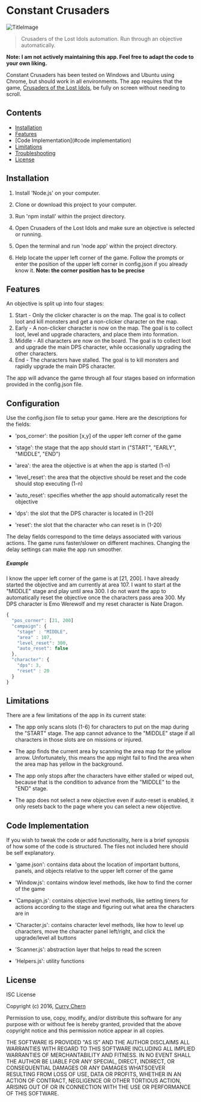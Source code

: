 # Constant Crusaders

![TitleImage](imagelink)

> Crusaders of the Lost Idols automation. Run through an objective automatically.

**Note: I am not actively maintaining this app. Feel free to adapt the code to your own liking.**

Constant Crusaders has been tested on Windows and Ubuntu using Chrome, but should work in all environments. The app requires that the game, [Crusaders of the Lost Idols](http://www.kongregate.com/games/codename_enter/crusaders-of-the-lost-idols), be fully on screen without needing to scroll.

## Contents

- [Installation](#installation)
- [Features](#features)
- [Code Implementation](#code implementation)
- [Limitations](#limitations)
- [Troubleshooting](#troubleshooting)
- [License](#license)

## Installation

1. Install 'Node.js' on your computer.

2. Clone or download this project to your computer.

3. Run 'npm install' within the project directory.

4. Open Crusaders of the Lost Idols and make sure an objective is selected or running.

5. Open the terminal and run 'node app' within the project directory.

6. Help locate the upper left corner of the game. Follow the prompts or enter the position of the upper left corner in config.json if you already know it.
   **Note: the corner position has to be precise**

## Features

An objective is split up into four stages:

1. Start - Only the clicker character is on the map. The goal is to collect loot and kill monsters and get a non-clicker character on the map.
2. Early - A non-clicker character is now on the map. The goal is to collect loot, level and upgrade characters, and place them into formation.
3. Middle - All characters are now on the board. The goal is to collect loot and upgrade the main DPS character, while occasionally upgrading the other characters.
4. End - The characters have stalled. The goal is to kill monsters and rapidly upgrade the main DPS character.

The app will advance the game through all four stages based on information provided in the config.json file.

## Configuration

Use the config.json file to setup your game. Here are the descriptions for the fields:

- 'pos_corner': the position [x,y] of the upper left corner of the game

- 'stage': the stage that the app should start in ("START", "EARLY", "MIDDLE", "END")

- 'area': the area the objective is at when the app is started (1-n)

- 'level_reset': the area that the objective should be reset and the code should stop executing (1-n)

- 'auto_reset': specifies whether the app should automatically reset the objective

- 'dps': the slot that the DPS character is located in (1-20)

- 'reset': the slot that the character who can reset is in (1-20)

The delay fields correspond to the time delays associated with various actions. The game runs faster/slower on different machines. Changing the delay settings can make the app run smoother.

##### Example
I know the upper left corner of the game is at [21, 200]. I have already started the objective and am currently at area 107. I want to start at the "MIDDLE" stage and play until area 300. I do not want the app to automatically reset the objective once the characters pass area 300. My DPS character is Emo Werewolf and my reset character is Nate Dragon.

```JavaScript
{
  "pos_corner": [21, 200]
  "campaign": {
    "stage" : "MIDDLE",
    "area" : 107,
    "level_reset": 300,
    "auto_reset": false
  },
  "character": {
    "dps": 3,
    "reset" : 20
  }
}
```

## Limitations

There are a few limitations of the app in its current state:

- The app only scans slots (1-6) for characters to put on the map during the "START" stage. The app cannot advance to the "MIDDLE" stage if all characters in those slots are on missions or injured.

- The app finds the current area by scanning the area map for the yellow arrow. Unfortunately, this means the app might fail to find the area when the area map has yellow in the background.

- The app only stops after the characters have either stalled or wiped out, because that is the condition to advance from the "MIDDLE" to the "END" stage.

- The app does not select a new objective even if auto-reset is enabled, it only resets back to the page where you can select a new objective.

## Code Implementation

If you wish to tweak the code or add functionality, here is a brief synopsis of how some of the code is structured. The files not included here should be self explanatory.

- 'game.json': contains data about the location of important buttons, panels, and objects relative to the upper left corner of the game

- 'Window.js': contains window level methods, like how to find the corner of the game

- 'Campaign.js': contains objective level methods, like setting timers for actions according to the stage and figuring out what area the characters are in

- 'Character.js': contains character level methods, like how to level up characters, move the character panel left/right, and click the upgrade/level all buttons

- 'Scanner.js': abstraction layer that helps to read the screen

- 'Helpers.js': utility functions

## License

ISC License

Copyright (c) 2016, [Curry Chern](https://github.com/currychern)

Permission to use, copy, modify, and/or distribute this software for any purpose
with or without fee is hereby granted, provided that the above copyright notice
and this permission notice appear in all copies.

THE SOFTWARE IS PROVIDED "AS IS" AND THE AUTHOR DISCLAIMS ALL WARRANTIES WITH
REGARD TO THIS SOFTWARE INCLUDING ALL IMPLIED WARRANTIES OF MERCHANTABILITY AND
FITNESS. IN NO EVENT SHALL THE AUTHOR BE LIABLE FOR ANY SPECIAL, DIRECT,
INDIRECT, OR CONSEQUENTIAL DAMAGES OR ANY DAMAGES WHATSOEVER RESULTING FROM LOSS
OF USE, DATA OR PROFITS, WHETHER IN AN ACTION OF CONTRACT, NEGLIGENCE OR OTHER
TORTIOUS ACTION, ARISING OUT OF OR IN CONNECTION WITH THE USE OR PERFORMANCE OF
THIS SOFTWARE.
